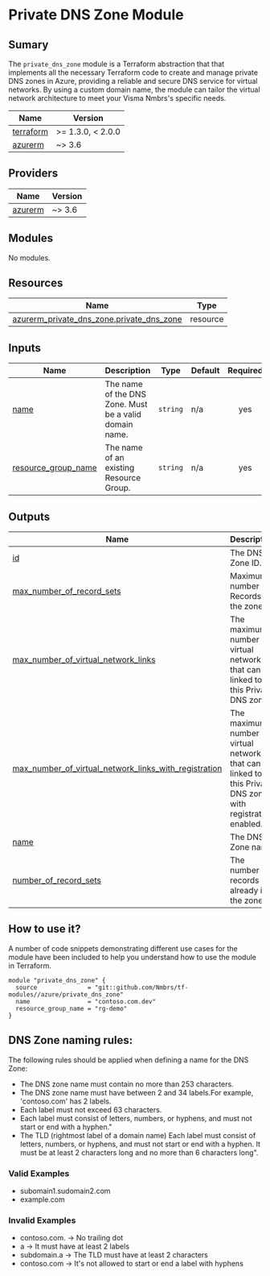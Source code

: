 # Private DNS Zone Module

## Sumary

The `private_dns_zone` module is a Terraform abstraction that that implements all the necessary
Terraform code to create and manage private DNS zones in Azure, providing a reliable and secure DNS service for virtual networks. By using a custom domain name, the module can tailor the virtual network architecture to meet your Visma Nmbrs's specific needs.

| Name | Version |
|------|---------|
| <a name="requirement_terraform"></a> [terraform](#requirement\_terraform) | >= 1.3.0, < 2.0.0 |
| <a name="requirement_azurerm"></a> [azurerm](#requirement\_azurerm) | ~> 3.6 |

## Providers

| Name | Version |
|------|---------|
| <a name="provider_azurerm"></a> [azurerm](#provider\_azurerm) | ~> 3.6 |

## Modules

No modules.

## Resources

| Name | Type |
|------|------|
| [azurerm_private_dns_zone.private_dns_zone](https://registry.terraform.io/providers/hashicorp/azurerm/latest/docs/resources/private_dns_zone) | resource |

## Inputs

| Name | Description | Type | Default | Required |
|------|-------------|------|---------|:--------:|
| <a name="input_name"></a> [name](#input\_name) | The name of the DNS Zone. Must be a valid domain name. | `string` | n/a | yes |
| <a name="input_resource_group_name"></a> [resource\_group\_name](#input\_resource\_group\_name) | The name of an existing Resource Group. | `string` | n/a | yes |

## Outputs

| Name | Description |
|------|-------------|
| <a name="output_id"></a> [id](#output\_id) | The DNS Zone ID. |
| <a name="output_max_number_of_record_sets"></a> [max\_number\_of\_record\_sets](#output\_max\_number\_of\_record\_sets) | Maximum number of Records in the zone. |
| <a name="output_max_number_of_virtual_network_links"></a> [max\_number\_of\_virtual\_network\_links](#output\_max\_number\_of\_virtual\_network\_links) | The maximum number of virtual networks that can be linked to this Private DNS zone. |
| <a name="output_max_number_of_virtual_network_links_with_registration"></a> [max\_number\_of\_virtual\_network\_links\_with\_registration](#output\_max\_number\_of\_virtual\_network\_links\_with\_registration) | The maximum number of virtual networks that can be linked to this Private DNS zone with registration enabled. |
| <a name="output_name"></a> [name](#output\_name) | The DNS Zone name. |
| <a name="output_number_of_record_sets"></a> [number\_of\_record\_sets](#output\_number\_of\_record\_sets) | The number of records already in the zone. |

## How to use it?

A number of code snippets demonstrating different use cases for the module have been included to help you understand how to use the module in Terraform.

```hcl
module "private_dns_zone" {
  source              = "git::github.com/Nmbrs/tf-modules//azure/private_dns_zone"
  name                = "contoso.com.dev"
  resource_group_name = "rg-demo"
}
```

## DNS Zone naming rules:

The following rules should be applied when defining a name for the DNS Zone:

- The DNS zone name must contain no more than 253 characters.
- The DNS zone name must have between 2 and 34 labels.For example, 'contoso.com' has 2 labels.
- Each label must not exceed 63 characters.
- Each label must consist of letters, numbers, or hyphens, and must not start or end with a hyphen."
- The TLD (rightmost label of a domain name) Each label must consist of letters, numbers, or hyphens, and must not start or end with a hyphen. It must be at least 2 characters long and no more than 6 characters long".

### Valid Examples

- subomain1.sudomain2.com
- example.com

### Invalid Examples

- contoso.com. -> No trailing dot
- a -> It must have at least 2 labels
- subdomain.a -> The TLD must have at least 2 characters
- contoso.com -> It's not allowed to start or end a label with hyphens 